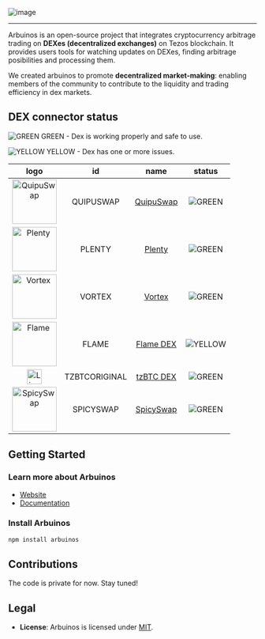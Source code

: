 ![image](https://user-images.githubusercontent.com/14910910/154966782-47b3af9e-c6a2-4561-83a1-a5c5418a3d54.png)

----

Arbuinos is an open-source project that integrates cryptocurrency arbitrage trading on **DEXes (decentralized exchanges)** on Tezos blockchain. It provides users tools for watching updates on DEXes, finding arbitrage posibilities and processing them.

We created arbuinos to promote **decentralized market-making**: enabling members of the community to contribute to the liquidity and trading efficiency in dex markets.

## DEX connector status

![GREEN](https://via.placeholder.com/15/008000/?text=+) GREEN - Dex is working properly and safe to use.

![YELLOW](https://via.placeholder.com/15/ffff00/?text=+) YELLOW - Dex has one or more issues.

| logo | id | name | status |
|:---:|:---:|:---:|:---:|
| <img src="https://user-images.githubusercontent.com/14910910/154966412-5536d756-5fc7-4961-8f6c-7b7055fd53d5.png" alt="QuipuSwap" width="90" /> | QUIPUSWAP | [QuipuSwap](https://quipuswap.com/swap) | ![GREEN](https://via.placeholder.com/15/008000/?text=+)
| <img src="https://user-images.githubusercontent.com/14910910/154967040-5504bcf0-5c82-477f-a893-bf738d7b5c29.png" alt="Plenty" width="90" /> | PLENTY | [Plenty](https://www.plentydefi.com/swap) | ![GREEN](https://via.placeholder.com/15/008000/?text=+)
| <img src="https://user-images.githubusercontent.com/14910910/154967408-a223af1d-f6d4-4707-a2e7-e2fd12b16c7b.png" alt="Vortex" width="90" /> | VORTEX | [Vortex](https://app.vortex.network/vortex/swap) | ![GREEN](https://via.placeholder.com/15/008000/?text=+)
| <img src="https://user-images.githubusercontent.com/14910910/154967619-013d780a-f3b5-40ef-9bce-486feea694f8.png" alt="Flame" width="90" /> | FLAME | [Flame DEX](https://app.flamedex.io/) | ![YELLOW](https://via.placeholder.com/15/ffff00/?text=+)
| <img src="https://user-images.githubusercontent.com/14910910/154967940-64a5003d-bbd3-4640-8580-90a70fa16755.png" alt="Liquidi Baking DEX" width="30" /> | TZBTCORIGINAL | [tzBTC DEX](https://tzkt.io/KT1TxqZ8QtKvLu3V3JH7Gx58n7Co8pgtpQU5) | ![GREEN](https://via.placeholder.com/15/008000/?text=+)
| <img src="https://user-images.githubusercontent.com/14910910/154968470-863ecb53-3938-43ed-895c-0100019b8158.png" alt="SpicySwap" width="90" /> | SPICYSWAP | [SpicySwap](https://spicyswap.xyz/#/app) | ![GREEN](https://via.placeholder.com/15/008000/?text=+)

## Getting Started

### Learn more about Arbuinos

- [Website](https://arbuinos.8kb.dev/)
- [Documentation](https://arbuinos.8kb.dev/docs/intro/)

### Install Arbuinos

```zsh
npm install arbuinos
```

## Contributions

The code is private for now. Stay tuned! 

## Legal

- **License**: Arbuinos is licensed under [MIT](./LICENSE).
